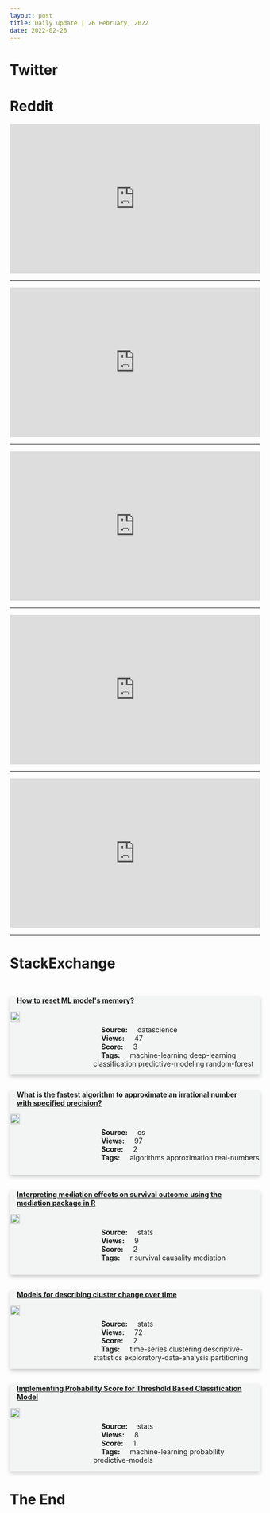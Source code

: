 ```yaml
---
layout: post
title: Daily update | 26 February, 2022
date: 2022-02-26
---
```


<script async src="https://platform.twitter.com/widgets.js" charset="utf-8"></script>


<script src='https://storage.ko-fi.com/cdn/scripts/overlay-widget.js'></script>
<script>
  kofiWidgetOverlay.draw('themldojo', {
    'type': 'floating-chat',
    'floating-chat.donateButton.text': 'Support me',
    'floating-chat.donateButton.background-color': '#f45d22',
    'floating-chat.donateButton.text-color': '#fff'
  });
</script>

# Twitter 

<blockquote class="twitter-tweet"><a href="https://twitter.com/janetmachuka_/status/1497243467466133504"></a></blockquote>

<blockquote class="twitter-tweet"><a href="https://twitter.com/0ddette/status/1497160123395026991"></a></blockquote>

<blockquote class="twitter-tweet"><a href="https://twitter.com/ErikSolheim/status/1497162217623597084"></a></blockquote>

<blockquote class="twitter-tweet"><a href="https://twitter.com/kaixhin/status/1497051278383652866"></a></blockquote>

<blockquote class="twitter-tweet"><a href="https://twitter.com/EduMinOfIndia/status/1497071807014514691"></a></blockquote>

<blockquote class="twitter-tweet"><a href="https://twitter.com/ylecun/status/1497332072037470217"></a></blockquote>

<blockquote class="twitter-tweet"><a href="https://twitter.com/ylecun/status/1497069942067318802"></a></blockquote>

<blockquote class="twitter-tweet"><a href="https://twitter.com/ylecun/status/1497202756666470401"></a></blockquote>

<blockquote class="twitter-tweet"><a href="https://twitter.com/slashML/status/1497155981192671257"></a></blockquote>

<blockquote class="twitter-tweet"><a href="https://twitter.com/ylecun/status/1497332218204667905"></a></blockquote>

# Reddit 

<iframe id="reddit-embed" src="https://www.redditmedia.com/r/MachineLearning/comments/t14ju7/d_ml_community_against_putin?ref_source=embed&amp;ref=share&amp;embed=true" sandbox="allow-scripts allow-same-origin allow-popups" style="border: none;" height="300" width="100%" scrolling="yes"></iframe>
<hr style="width:100%;text-align:left;margin-left:0">
<iframe id="reddit-embed" src="https://www.redditmedia.com/r/datascience/comments/t1cn0l/my_thoughtsrant_on_data_science_consulting?ref_source=embed&amp;ref=share&amp;embed=true" sandbox="allow-scripts allow-same-origin allow-popups" style="border: none;" height="300" width="100%" scrolling="yes"></iframe>
<hr style="width:100%;text-align:left;margin-left:0">
<iframe id="reddit-embed" src="https://www.redditmedia.com/r/dataengineering/comments/t1cat4/company_is_having_us_return_to_the_office_in_a?ref_source=embed&amp;ref=share&amp;embed=true" sandbox="allow-scripts allow-same-origin allow-popups" style="border: none;" height="300" width="100%" scrolling="yes"></iframe>
<hr style="width:100%;text-align:left;margin-left:0">
<iframe id="reddit-embed" src="https://www.redditmedia.com/r/MachineLearning/comments/t10cuy/r_the_shapley_value_in_machine_learning?ref_source=embed&amp;ref=share&amp;embed=true" sandbox="allow-scripts allow-same-origin allow-popups" style="border: none;" height="300" width="100%" scrolling="yes"></iframe>
<hr style="width:100%;text-align:left;margin-left:0">
<iframe id="reddit-embed" src="https://www.redditmedia.com/r/dataengineering/comments/t0ymzm/how_to_learn_apache_spark?ref_source=embed&amp;ref=share&amp;embed=true" sandbox="allow-scripts allow-same-origin allow-popups" style="border: none;" height="300" width="100%" scrolling="yes"></iframe>
<hr style="width:100%;text-align:left;margin-left:0">

<style>
.card {
box-shadow: 0 4px 8px 0 rgba(0,0,0,0.2);
transition: 0.3s;
width: 100%;
background-color: #F3F4F4;
}
p{
    margin-left:  3em;
    padding-top: 1em;
}
.part2{
    display: grid;
    grid-template-columns: 1fr 3fr;
}
h4{
    margin: 1em;
}

.card:hover {
box-shadow: 0 8px 16px 0 rgba(0,0,0,0.2);
}
b {
padding: 2px 16px;
}
</style>
  
# StackExchange 


  <br>
  <div class="card">
  <h4><a href='https://datascience.stackexchange.com/questions/108515/how-to-reset-ml-models-memory'>How to reset ML model&#39;s memory?</a></h4> 
  <div class="part2">
      <img src="https://cdn.sstatic.net/Sites/datascience/Img/apple-touch-icon@2.png?v=1c36463984b3" alt="Img missing!" style="width:40%">
      <p><b>Source:</b> datascience<br><b>Views:</b> 47<br><b>Score:</b> 3<br><b>Tags:</b> <span class="badge badge-dark">machine-learning</span> <span class="badge badge-dark">deep-learning</span> <span class="badge badge-dark">classification</span> <span class="badge badge-dark">predictive-modeling</span> <span class="badge badge-dark">random-forest</span></p> 
  </div>
  </div>
      
  <br>
  <div class="card">
  <h4><a href='https://cs.stackexchange.com/questions/149446/what-is-the-fastest-algorithm-to-approximate-an-irrational-number-with-specified'>What is the fastest algorithm to approximate an irrational number with specified precision?</a></h4> 
  <div class="part2">
      <img src="https://cdn.sstatic.net/Sites/cs/Img/apple-touch-icon@2.png?v=324a3e0c2b03" alt="Img missing!" style="width:40%">
      <p><b>Source:</b> cs<br><b>Views:</b> 97<br><b>Score:</b> 2<br><b>Tags:</b> <span class="badge badge-dark">algorithms</span> <span class="badge badge-dark">approximation</span> <span class="badge badge-dark">real-numbers</span></p> 
  </div>
  </div>
      
  <br>
  <div class="card">
  <h4><a href='https://stats.stackexchange.com/questions/565781/interpreting-mediation-effects-on-survival-outcome-using-the-mediation-package-i'>Interpreting mediation effects on survival outcome using the mediation package in R</a></h4> 
  <div class="part2">
      <img src="https://cdn.sstatic.net/Sites/stats/Img/apple-touch-icon@2.png?v=344f57aa10cc" alt="Img missing!" style="width:40%">
      <p><b>Source:</b> stats<br><b>Views:</b> 9<br><b>Score:</b> 2<br><b>Tags:</b> <span class="badge badge-dark">r</span> <span class="badge badge-dark">survival</span> <span class="badge badge-dark">causality</span> <span class="badge badge-dark">mediation</span></p> 
  </div>
  </div>
      
  <br>
  <div class="card">
  <h4><a href='https://stats.stackexchange.com/questions/565720/models-for-describing-cluster-change-over-time'>Models for describing cluster change over time</a></h4> 
  <div class="part2">
      <img src="https://cdn.sstatic.net/Sites/stats/Img/apple-touch-icon@2.png?v=344f57aa10cc" alt="Img missing!" style="width:40%">
      <p><b>Source:</b> stats<br><b>Views:</b> 72<br><b>Score:</b> 2<br><b>Tags:</b> <span class="badge badge-dark">time-series</span> <span class="badge badge-dark">clustering</span> <span class="badge badge-dark">descriptive-statistics</span> <span class="badge badge-dark">exploratory-data-analysis</span> <span class="badge badge-dark">partitioning</span></p> 
  </div>
  </div>
      
  <br>
  <div class="card">
  <h4><a href='https://stats.stackexchange.com/questions/565708/implementing-probability-score-for-threshold-based-classification-model'>Implementing Probability Score for Threshold Based Classification Model</a></h4> 
  <div class="part2">
      <img src="https://cdn.sstatic.net/Sites/stats/Img/apple-touch-icon@2.png?v=344f57aa10cc" alt="Img missing!" style="width:40%">
      <p><b>Source:</b> stats<br><b>Views:</b> 8<br><b>Score:</b> 1<br><b>Tags:</b> <span class="badge badge-dark">machine-learning</span> <span class="badge badge-dark">probability</span> <span class="badge badge-dark">predictive-models</span></p> 
  </div>
  </div>
      
# The End